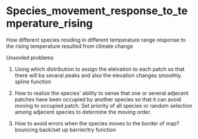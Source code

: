 # Species_movement_response_to_temperature_rising
How different species residing in different temperature range response to the rising temperature resulted from climate change

Unsovled problems 
1. Using which distribution to assign the elelvation to each patch so that there will ba sevaral peaks and also the elevation changes smoothly. 
spline function

3. How to realize the species' ability to sense that one or several adjecent patches have been occupied by another species so that it can avoid moving to occupied patch. 
Set priority of all species or random selection among adjecent species to determine the moving order.

4. How to avoid errors when the species moves to the border of map? 
bouncing back/set up barrier/try function
